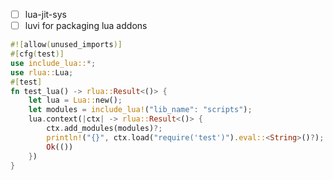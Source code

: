 - [ ] lua-jit-sys
- [ ] luvi for packaging lua addons

```rust
#![allow(unused_imports)]
#[cfg(test)]
use include_lua::*;
use rlua::Lua;
#[test]
fn test_lua() -> rlua::Result<()> {
    let lua = Lua::new();
    let modules = include_lua!("lib_name": "scripts");
    lua.context(|ctx| -> rlua::Result<()> {
        ctx.add_modules(modules)?;
        println!("{}", ctx.load("require('test')").eval::<String>()?);
        Ok(())
    })
}
```
